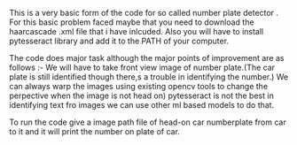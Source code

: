 This is a very basic form of the code for so called number plate detector .
For this basic problem faced maybe that you need to download the haarcascade .xml file that i have inlcuded.
Also you will have to install pytesseract library and add it to the PATH of your computer.

The code does major task although the major points of improvement are as follows :-
We will have to take front view image of number plate.(The car plate is still identified though there,s a trouble in identifying the number.)
We can always warp the images using existing opencv tools to change the perpective when the image is not head on)
pytesseract is not the best in identifying text fro images we can use other ml based models to do that.

To run the code give a image path file of head-on car numberplate from car to it and it will print the number on plate of car.
